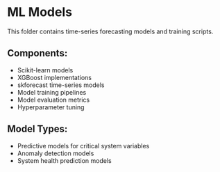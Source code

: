 # ML Models

This folder contains time-series forecasting models and training scripts.

## Components:
- Scikit-learn models
- XGBoost implementations
- skforecast time-series models
- Model training pipelines
- Model evaluation metrics
- Hyperparameter tuning

## Model Types:
- Predictive models for critical system variables
- Anomaly detection models
- System health prediction models
